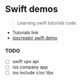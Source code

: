 # Swift demos

> Learning swift tutorials code.

- Tutorials link
 - [ioscreator swift demo](https://github.com/ioscreator/ioscreator)

### TODO
 - [ ] swift vpn api
 - [ ] ios company app
 - [ ] ios include c/oc libs
